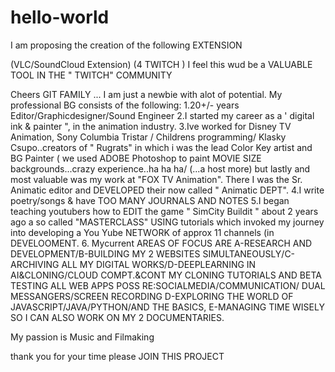 # hello-world
I am proposing the creation of the following EXTENSION

(VLC/SoundCloud Extension) (4 TWITCH )
I feel this wud be a VALUABLE TOOL IN THE " TWITCH" COMMUNITY




Cheers GIT FAMILY
... I am just a newbie with alot of potential.
My professional BG consists of the following:
1.20+/- years Editor/Graphicdesigner/Sound Engineer
2.I started my career as a ' digital ink & painter ", in the animation industry.
3.Ive worked for Disney TV Animation, Sony Columbia Tristar / Childrens programming/ Klasky Csupo..creators of " Rugrats" in which i was the lead Color Key artist and BG Painter ( we used ADOBE Photoshop to paint MOVIE SIZE backgrounds...crazy experience..ha ha ha/
(...a host more) but lastly and most valuable was my work at "FOX TV Animation". There I was the Sr. Animatic editor and DEVELOPED
their now called " Animatic DEPT".
4.I write poetry/songs & have TOO MANY JOURNALS AND NOTES
5.I began teaching youtubers how to EDIT the game " SimCity Buildit " about 2 years ago a so called "MASTERCLASS" USING tutorials which invoked my journey into developing a You Yube NETWORK of  approx 11 channels (in DEVELOOMENT.
6. Mycurrent AREAS OF FOCUS ARE
A-RESEARCH AND DEVELOPMENT/B-BUILDING MY 2 WEBSITES SIMULTANEOUSLY/C-ARCHIVING ALL MY DIGITAL WORKS/D-DEEPLEARNING IN AI&CLONING/CLOUD COMPT.&CONT MY CLONING TUTORIALS AND BETA TESTING ALL WEB APPS POSS RE:SOCIALMEDIA/COMMUNICATION/ DUAL MESSANGERS/SCREEN RECORDING
D-EXPLORING THE WORLD OF JAVASCRIPT/JAVA/PYTHON/AND THE BASICS, E-MANAGING TIME WISELY SO I CAN ALSO WORK ON MY 2 DOCUMENTARIES.

My passion is Music and Filmaking

thank you for your time
please JOIN THIS PROJECT

